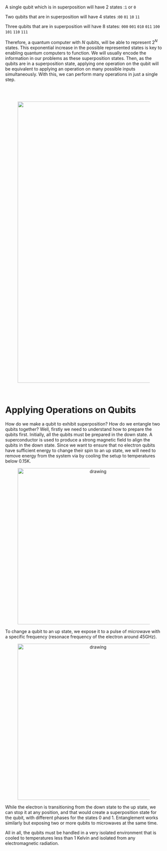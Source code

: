 <span />

<br />

A single qubit which is in superposition will have 2 states :`1` or `0`

Two qubits that are in superposition will have 4 states :`00` `01` `10` `11` 

Three qubits that are in superposition will have 8 states: `000` `001` `010` `011` `100` `101` `110` `111`

Therefore, a quantum computer with $N$ qubits, will be able to represent $2^N$ states. This exponential increase in the possible represented states is key to enabling quantum computers to function. We will usually encode the information in our problems as these superposition states. Then, as the qubits are in a superposition state, applying one operation on the qubit will be equivalent to applying an operation on many possible inputs simultaneously. With this, we can perform many operations in just a single step.

<br /> 
<br />

<figure align="center">
<img src="https://miro.medium.com/max/1400/0*xllJMzdAuDlba2xL" alt="drawing" width="900" />

</figure>

<br />

# Applying Operations on Qubits
How do we make a qubit to exhibit superposition? How do we entangle two qubits together? Well, firstly we need to understand how to prepare the qubits first. Initially, all the qubits must be prepared in the down state. A superconductor is used to produce a strong magnetic field to align the qubits in the down state. Since we want to ensure that no electron qubits have sufficient energy to change their spin to an up state, we will need to remove energy from the system via by cooling the setup to temperatures below 0.15K.

<figure align="center">
<img src="../assets/spin.gif" alt="drawing" width="500" />
</figure>

To change a qubit to an up state, we expose it to a pulse of microwave with a specific frequency (resonace frequency of the electron around 45GHz).

<figure align="center">
<img src="../assets/spin_radio.gif" alt="drawing" width="500" />
</figure>

While the electron is transitioning from the down state to the up state, we can stop it at any position, and that would create a superposition state for the qubit, with different phases for the states $0$ and $1$. Entanglement works similarly but exposing two or more qubits to microwaves at the same time.

All in all, the qubits must be handled in a very isolated environment that is cooled to temperatures less than 1 Kelvin and isolated from any electromagnetic radiation.
